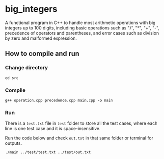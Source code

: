 # big_integers
A functional program in C++ to handle most arithmetic operations with big integers up to 100 digits, including basic operations such as "/", "*", "+", "-", precedence of operators and parentheses, and error cases such as division by zero and malformed expression.

## How to compile and run

### Change directory
```
cd src
```

### Compile
```
g++ operation.cpp precedence.cpp main.cpp -o main
```

### Run

There is a `test.txt` file in `test` folder to store all the test cases, where each line is one test case and it is space-insensitive. 

Run the code below and check `out.txt` in that same folder or terminal for outputs.


```
./main ../test/test.txt ../test/out.txt
```
